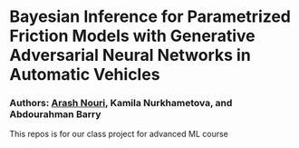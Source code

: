 # Bayesian Inference for Parametrized Friction Models with Generative Adversarial Neural Networks in Automatic Vehicles
### Authors: [Arash Nouri](anouri@vt.edu), Kamila Nurkhametova, and Abdourahman Barry
This repos is for our class project for advanced ML course

